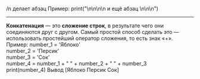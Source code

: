 /n
делает абзац
Пример:
	print("\n\n\n\n и ещё абзац \n\n\n")
__________________________________
**Конкатенация** — это **сложение строк**, в результате чего они соединяются друг с другом. Самый простой способ сделать это — использовать простейший оператор сложения, то есть знак «+».
Пример:
	number_1 = 'Яблоко'  
	number_2 = 'Персик'  
	number_3 = 'Сок'  
	number_4 = number_1 + " " + number_2 + " " + number_3  
	print(number_4)
	Вывод
		[Яблоко Персик Сок]
